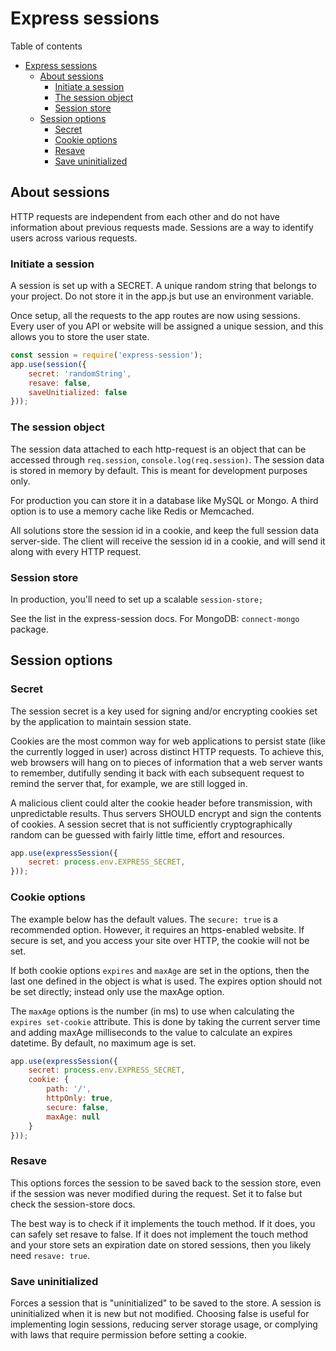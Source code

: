 # Express sessions
Table of contents
- [Express sessions](#express-sessions)
	- [About sessions](#about-sessions)
		- [Initiate a session](#initiate-a-session)
		- [The session object](#the-session-object)
		- [Session store](#session-store)
	- [Session options](#session-options)
		- [Secret](#secret)
		- [Cookie options](#cookie-options)
		- [Resave](#resave)
		- [Save uninitialized](#save-uninitialized)

## About sessions
HTTP requests are independent from each other and do not have information about previous requests made. Sessions are a way to identify users across various requests. 
### Initiate a session
A session is set up with a SECRET. A unique random string that belongs to your project. Do not store it in the app.js but use an environment variable.

Once setup, all the requests to the app routes are now using sessions. Every user of you API or website will be assigned a unique session, and this allows you to store the user state.
```javascript
const session = require('express-session');
app.use(session({
	secret: 'randomString',
	resave: false,
	saveUnitialized: false
}));
```
### The session object
The session data attached to each http-request is an object that can be accessed through `req.session`, `console.log(req.session)`. The session data is stored in memory by default. This is meant for development purposes only. 

For production you can store it in a database like MySQL or Mongo. A third option is to use a memory cache like Redis or Memcached.

All solutions store the session id in a cookie, and keep the full session data server-side. The client will receive the session id in a cookie, and will send it along with every HTTP request.

### Session store
In production, you'll need to set up a scalable `session-store;` 

See the list in the express-session docs. For MongoDB: `connect-mongo` package.

## Session options
### Secret
The session secret is a key used for signing and/or encrypting cookies set by the application to maintain session state.

Cookies are the most common way for web applications to persist state (like the currently logged in user) across distinct HTTP requests. To achieve this, web browsers will hang on to pieces of information that a web server wants to remember, dutifully sending it back with each subsequent request to remind the server that, for example, we are still logged in.

A malicious client could alter the cookie header before transmission, with unpredictable results. Thus servers SHOULD encrypt and sign the contents of cookies. A session secret that is not sufficiently cryptographically random can be guessed with fairly little time, effort and resources.
```javascript
app.use(expressSession({
	secret: process.env.EXPRESS_SECRET,
}));
```
### Cookie options
The example below has the default values. The `secure: true` is a recommended option. However, it requires an https-enabled website. If secure is set, and you access your site over HTTP, the cookie will not be set.

If both cookie options `expires` and `maxAge` are set in the options, then the last one defined in the object is what is used. The expires option should not be set directly; instead only use the maxAge option.

The `maxAge` options is the number (in ms) to use when calculating the `expires set-cookie` attribute. This is done by taking the current server time and adding maxAge milliseconds to the value to calculate an expires datetime. By default, no maximum age is set.
```javascript
app.use(expressSession({
	secret: process.env.EXPRESS_SECRET,
	cookie: { 
		path: '/', 
		httpOnly: true, 
		secure: false, 
		maxAge: null 
	}
}));
```
### Resave
This options forces the session to be saved back to the session store, even if the session was never modified during the request. Set it to false but check the session-store docs.

The best way is to check if it implements the touch method. If it does, you can safely set resave to false. If it does not implement the touch method and your store sets an expiration date on stored sessions, then you likely need `resave: true`.

### Save uninitialized
Forces a session that is "uninitialized" to be saved to the store. A session is uninitialized when it is new but not modified. Choosing false is useful for implementing login sessions, reducing server storage usage, or complying with laws that require permission before setting a cookie. 